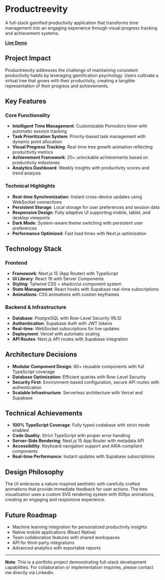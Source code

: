 # Productreevity

A full-stack gamified productivity application that transforms time management into an engaging experience through visual progress tracking and achievement systems.

 **[Live Demo](https://productreevity.vercel.app)**

## Project Impact

Productreevity addresses the challenge of maintaining consistent productivity habits by leveraging gamification psychology. Users cultivate a virtual tree that grows with their productivity, creating a tangible representation of their progress and achievements.

## Key Features

### Core Functionality
- **Intelligent Time Management**: Customizable Pomodoro timer with automatic session tracking
- **Task Prioritization System**: Priority-based task management with dynamic point allocation
- **Visual Progress Tracking**: Real-time tree growth animation reflecting productivity metrics
- **Achievement Framework**: 20+ unlockable achievements based on productivity milestones
- **Analytics Dashboard**: Weekly insights with productivity scores and trend analysis

### Technical Highlights
- **Real-time Synchronization**: Instant cross-device updates using WebSocket connections
- **Persistent Storage**: Local storage for user preferences and session data
- **Responsive Design**: Fully adaptive UI supporting mobile, tablet, and desktop viewports
- **Dark Mode**: System-aware theme switching with persistent user preferences
- **Performance Optimized**: Fast load times with Next.js optimization

## Technology Stack

### Frontend
- **Framework**: Next.js 15 (App Router) with TypeScript
- **UI Library**: React 19 with Server Components
- **Styling**: Tailwind CSS + shadcn/ui component system
- **State Management**: React hooks with Supabase real-time subscriptions
- **Animations**: CSS animations with custom keyframes

### Backend & Infrastructure
- **Database**: PostgreSQL with Row-Level Security (RLS)
- **Authentication**: Supabase Auth with JWT tokens
- **Real-time**: WebSocket subscriptions for live updates
- **Deployment**: Vercel with automatic scaling
- **API Routes**: Next.js API routes with Supabase integration

## Architecture Decisions

- **Modular Component Design**: 60+ reusable components with full TypeScript coverage
- **Database Optimization**: Efficient queries with Row-Level Security
- **Security First**: Environment-based configuration, secure API routes with authentication
- **Scalable Infrastructure**: Serverless architecture with Vercel and Supabase

## Technical Achievements

- **100% TypeScript Coverage**: Fully typed codebase with strict mode enabled
- **Code Quality**: Strict TypeScript with proper error handling
- **Server-Side Rendering**: Next.js 15 App Router with metadata API
- **Accessibility**: Keyboard navigation support and ARIA-compliant components
- **Real-time Performance**: Instant updates with Supabase subscriptions

## Design Philosophy

The UI embraces a nature-inspired aesthetic with carefully crafted animations that provide immediate feedback for user actions. The tree visualization uses a custom SVG rendering system with 60fps animations, creating an engaging and responsive experience.

## Future Roadmap

- Machine learning integration for personalized productivity insights
- Native mobile applications (React Native)
- Team collaboration features with shared workspaces
- API for third-party integrations
- Advanced analytics with exportable reports

---

**Note**: This is a portfolio project demonstrating full-stack development capabilities. For collaboration or implementation inquiries, please contact me directly via LinkedIn.